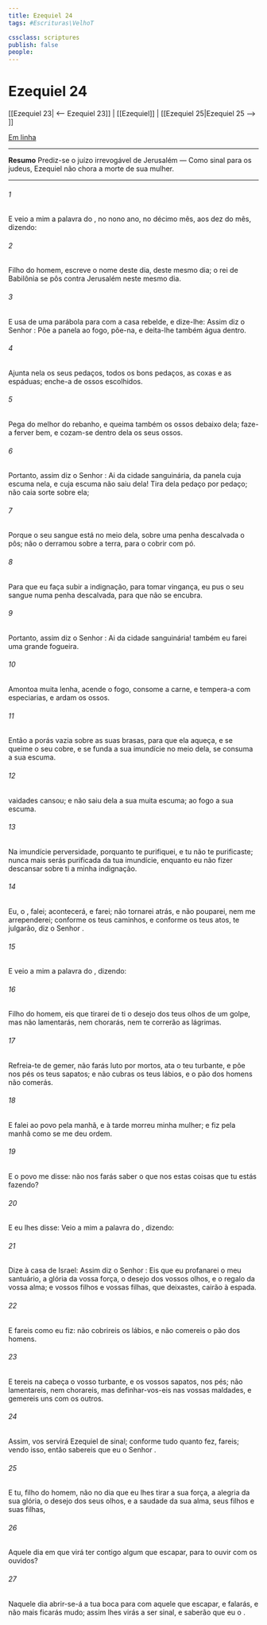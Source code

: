 ```yaml
---
title: Ezequiel 24
tags: #Escrituras\VelhoT

cssclass: scriptures
publish: false
people:
---
```


# Ezequiel 24
[[Ezequiel 23| <-- Ezequiel 23]] | [[Ezequiel]] | [[Ezequiel 25|Ezequiel 25 --> ]]

[Em linha](https://churchofjesuschrist.org/study/scriptures/ot/ezek/24?lang=por)

---
__Resumo__
Prediz-se o juízo irrevogável de Jerusalém — Como sinal para os judeus, Ezequiel não chora a morte de sua mulher.

---
###### 1 
E veio a mim a palavra do , no nono ano, no décimo mês, aos dez do mês, dizendo:

###### 2 
Filho do homem, escreve o nome deste dia, deste mesmo dia;  o rei de Babilônia se pôs contra Jerusalém neste mesmo dia.

###### 3 
E usa de uma parábola para com a casa rebelde, e dize-lhe: Assim diz o Senhor : Põe a panela ao fogo, põe-na, e deita-lhe também água dentro.

###### 4 
Ajunta nela os seus pedaços, todos os bons pedaços, as coxas e as espáduas; enche-a de ossos escolhidos.

###### 5 
Pega do melhor do rebanho, e queima também os ossos debaixo dela; faze-a ferver bem, e cozam-se dentro dela os seus ossos.

###### 6 
Portanto, assim diz o Senhor : Ai da cidade sanguinária, da panela cuja escuma  nela, e cuja escuma não saiu dela! Tira dela pedaço por pedaço; não caia sorte sobre ela;

###### 7 
Porque o seu sangue está no meio dela, sobre uma penha descalvada o pôs; não o derramou sobre a terra, para o cobrir com pó.

###### 8 
Para que eu faça subir a indignação, para tomar vingança,  eu pus o seu sangue numa penha descalvada, para que não se encubra.

###### 9 
Portanto, assim diz o Senhor : Ai da cidade sanguinária! também eu farei uma grande fogueira.

###### 10 
Amontoa muita lenha, acende o fogo, consome a carne, e tempera-a com especiarias, e ardam os ossos.

###### 11 
Então a porás vazia sobre as suas brasas, para que ela aqueça, e se queime o seu cobre, e se funda a sua imundície no meio dela,  se consuma a sua escuma.

###### 12 
 vaidades  cansou; e não saiu dela a sua muita escuma; ao fogo  a sua escuma.

###### 13 
Na imundície  perversidade, porquanto te purifiquei, e tu não te purificaste; nunca mais serás purificada da tua imundície, enquanto eu não fizer descansar sobre ti a minha indignação.

###### 14 
Eu, o ,  falei; acontecerá, e  farei; não tornarei atrás, e não pouparei, nem me arrependerei; conforme os teus caminhos, e conforme os teus atos, te julgarão, diz o Senhor .

###### 15 
E veio a mim a palavra do , dizendo:

###### 16 
Filho do homem, eis que tirarei de ti o desejo dos teus olhos de um golpe, mas não lamentarás, nem chorarás, nem te correrão as lágrimas.

###### 17 
Refreia-te de gemer, não farás luto por mortos, ata o teu turbante, e põe nos pés os teus sapatos; e não cubras os teus lábios, e o pão dos homens não comerás.

###### 18 
E falei ao povo pela manhã, e à tarde morreu minha mulher; e fiz pela manhã como se me deu ordem.

###### 19 
E o povo me disse:  não nos farás saber o que nos  estas coisas que tu estás fazendo?

###### 20 
E eu lhes disse: Veio a mim a palavra do , dizendo:

###### 21 
Dize à casa de Israel: Assim diz o Senhor : Eis que eu profanarei o meu santuário, a glória da vossa força, o desejo dos vossos olhos, e o regalo da vossa alma; e vossos filhos e vossas filhas, que deixastes, cairão à espada.

###### 22 
E fareis como eu fiz: não cobrireis os lábios, e não comereis o pão dos homens.

###### 23 
E tereis na cabeça o vosso turbante, e os vossos sapatos, nos pés; não lamentareis, nem chorareis, mas definhar-vos-eis nas vossas maldades, e gemereis uns com os outros.

###### 24 
Assim, vos servirá Ezequiel de sinal; conforme tudo quanto fez, fareis; vendo isso, então sabereis que eu  o Senhor .

###### 25 
E tu, filho do homem,  não  no dia que eu lhes tirar a sua força, a alegria da sua glória, o desejo dos seus olhos, e a saudade da sua alma, seus filhos e suas filhas,

###### 26 
Aquele dia em que virá ter contigo algum que escapar, para to  ouvir com os ouvidos?

###### 27 
Naquele dia abrir-se-á a tua boca para com aquele que escapar, e falarás, e não mais ficarás mudo; assim lhes virás a ser  sinal, e saberão que eu  o .

